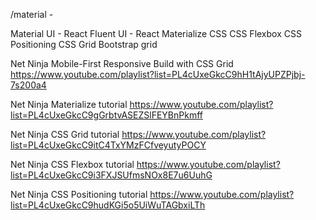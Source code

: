/material - 


Material UI - React
Fluent UI - React
Materialize CSS
CSS Flexbox
CSS Positioning
CSS Grid
Bootstrap grid



Net Ninja Mobile-First Responsive Build with CSS Grid
https://www.youtube.com/playlist?list=PL4cUxeGkcC9hH1tAjyUPZPjbj-7s200a4

Net Ninja Materialize tutorial
https://www.youtube.com/playlist?list=PL4cUxeGkcC9gGrbtvASEZSlFEYBnPkmff

Net Ninja CSS Grid tutorial
https://www.youtube.com/playlist?list=PL4cUxeGkcC9itC4TxYMzFCfveyutyPOCY

Net Ninja CSS Flexbox tutorial
https://www.youtube.com/playlist?list=PL4cUxeGkcC9i3FXJSUfmsNOx8E7u6UuhG

Net Ninja CSS Positioning tutorial
https://www.youtube.com/playlist?list=PL4cUxeGkcC9hudKGi5o5UiWuTAGbxiLTh